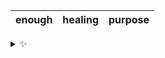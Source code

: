 | enough | healing | purpose |
| :----: | :-----: | :-----: |

<details>
  <summary>✨</summary>
  These words are chosen at random each day. New words will appear here tomorrow morning.
</details>
